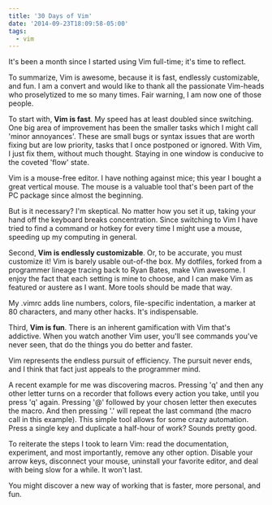 ```yaml
---
title: '30 Days of Vim'
date: '2014-09-23T18:09:58-05:00'
tags:
  - vim
---
```


It's been a month since I started using Vim full-time; it's time to reflect.

To summarize, Vim is awesome, because it is fast, endlessly customizable, and
fun. I am a convert and would like to thank all the passionate Vim-heads who
proselytized to me so many times. Fair warning, I am now one of those people.

To start with, <strong>Vim is fast</strong>. My speed has at least doubled
since switching. One big area of improvement has been the smaller tasks which I
might call 'minor annoyances'. These are small bugs or syntax issues that are
worth fixing but are low priority, tasks that I once postponed or ignored. With
Vim, I just fix them, without much thought. Staying in one window is conducive
to the coveted 'flow' state.

Vim is a mouse-free editor. I have nothing against mice; this year I bought a
great vertical mouse. The mouse is a valuable tool that's been part of the PC
package since almost the beginning.

But is it necessary? I'm skeptical. No matter how you set it up, taking your
hand off the keyboard breaks concentration. Since switching to Vim I have tried
to find a command or hotkey for every time I might use a mouse, speeding up my
computing in general.

Second, <strong>Vim is endlessly customizable</strong>. Or, to be accurate, you
must customize it! Vim is barely usable out-of-the box. My dotfiles, forked
from a programmer lineage tracing back to Ryan Bates, make Vim awesome. I enjoy
the fact that each setting is mine to choose, and I can make Vim as featured or
austere as I want. More tools should be made that way.

My .vimrc adds line numbers, colors, file-specific indentation, a marker at 80
characters, and many other hacks. It's indispensable.

Third, <strong>Vim is fun</strong>. There is an inherent gamification with Vim
that's addictive. When you watch another Vim user, you'll see commands you've
never seen, that do the things you do better and faster.

Vim represents the endless pursuit of efficiency. The pursuit never ends, and I
think that fact just appeals to the programmer mind.

A recent example for me was discovering macros. Pressing 'q' and then any other
letter turns on a recorder that follows every action you take, until you press
'q' again. Pressing '@' followed by your chosen letter then executes the macro.
And then pressing '.' will repeat the last command (the macro call in this
example). This simple tool allows for some crazy automation. Press a single key
and duplicate a half-hour of work? Sounds pretty good.

To reiterate the steps I took to learn Vim: read the documentation, experiment,
and most importantly, remove any other option. Disable your arrow keys,
disconnect your mouse, uninstall your favorite editor, and deal with being slow
for a while. It won't last.

You might discover a new way of working that is faster, more personal, and fun.
